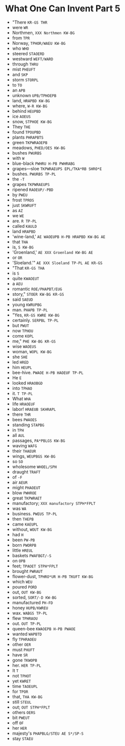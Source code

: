 # What One Can Invent Part 5

* "There `KR-GS THR`
* were `WR`
* Northmen, `XXX Northmen KW-BG`
* from `TPR`
* Norway, `TPHOR/WAEU KW-BG`
* who `WHO`
* steered `STAOERD`
* westward `WEFT/WARD`
* through `THRU`
* mist `PHEUFT`
* and `SKP`
* storm `STORPL`
* to `TO`
* an `APB`
* unknown `UPB/TPHOEPB`
* land, `HRAPBD KW-BG`
* where, `W-R KW-BG`
* behind `HEUPBD`
* ice `AOEUS`
* snow, `STPHOE KW-BG`
* They `THE`
* found `TPOUPBD`
* plants `PHRAPBTS`
* green `TKPWRAOEPB`
* meadows, `PHED/OES KW-BG`
* bushes `PWURBS`
* with `W`
* blue-black `PWHRU H-PB PWHRABG`
* grapes—sloe `TKPWRAEUPS EPL/TKA*RB SHRO*E`
* bushes. `PWURBS TP-PL`
* the `-T`
* grapes `TKPWRAEUPS`
* ripened `RAOEUP/-PBD`
* by `PWEU`
* frost `TPROS`
* just `SKWRUFT`
* as `AZ`
* we `WE`
* are. `R TP-PL`
* called `KAULD`
* land `HRAPBD`
* 'wine-land,' `AE WAOEUPB H-PB HRAPBD KW-BG AE`
* that `THA`
* is, `S KW-BG`
* 'Groenland,' `AE XXX Groenland KW-BG AE`
* or `OR`
* 'Sloeland.'" `AE XXX Sloeland TP-PL AE KR-GS`
* "That `KR-GS THA`
* is `S`
* quite `KWAOEUT`
* a `AEU`
* romantic `ROE/PHAPBT/EUG`
* story," `STOER KW-BG KR-GS`
* said `SAEUD`
* young `KWRUPBG`
* man. `PHAPB TP-PL`
* "Yes, `KR-GS KWRE KW-BG`
* certainly. `SERPBL TP-PL`
* but `PWUT`
* now `TPHOU`
* come `KOPL`
* me," `PHE KW-BG KR-GS`
* wise `WAOEUS`
* woman, `WOPL KW-BG`
* she `SHE`
* led `HRED`
* him `HEUPL`
* bee-hive. `PWAOE H-PB HAOEUF TP-PL`
* He `E`
* looked `HRAOBGD`
* into `TPHAO`
* it. `T TP-PL`
* What `WHA`
* life `HRAOEUF`
* labor! `HRAEUB SKHRAPL`
* there `THR`
* bees `PWAOES`
* standing `STAPBG`
* in `TPH`
* all `AUL`
* passages, `PA*PBLGS KW-BG`
* waving `WAFG`
* their `THAEUR`
* wings, `WEUPBGS KW-BG`
* so `SO`
* wholesome `WHOEL/SPH`
* draught `TRAFT`
* of `-F`
* air `AEUR`
* might `PHAOEUT`
* blow `PWHROE`
* great `TKPWRAET`
* manufactory; `XXX manufactory STPH*FPLT`
* was `WA`
* business. `PWEUS TP-PL`
* then `THEPB`
* came `KAEUPL`
* without, `WOUT KW-BG`
* had `H`
* been `PW-PB`
* born `PWORPB`
* little `HREUL`
* baskets `PWAFBGT/-S`
* on `OPB`
* feet; `TPAOET STPH*FPLT`
* brought `PWRAUT`
* flower-dust, `TPHRO*UR H-PB TKUFT KW-BG`
* which `WEU`
* poured `PORD`
* out, `OUT KW-BG`
* sorted, `SORT/-D KW-BG`
* manufactured `PH-FD`
* honey `HUPB/KWREU`
* wax. `WABGS TP-PL`
* flew `TPHRAOU`
* out. `OUT TP-PL`
* queen-bee `KWAOEPB H-PB PWAOE`
* wanted `WAPBTD`
* fly `TPHRAOEU`
* other `OER`
* must `PHUFT`
* have `SR`
* gone `TKWOPB`
* her. `HER TP-PL`
* It `T`
* not `TPHOT`
* yet `KWRET`
* time `TAOEUPL`
* for `TPOR`
* that, `THA KW-BG`
* still `STEUL`
* out; `OUT STPH*FPLT`
* others `OERS`
* bit `PWEUT`
* off `OF`
* her `HER`
* majesty's `PHAPBLG/STEU AE S*/SP-S`
* stay `STAEU`
